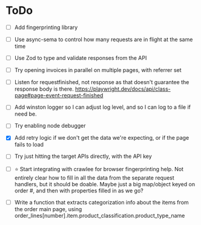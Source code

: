 # ToDo

- [ ] Add fingerprinting library
- [ ] Use async-sema to control how many requests are in flight at the same time
- [ ] Use Zod to type and validate responses from the API
- [ ] Try opening invoices in parallel on multiple pages, with referrer set
- [ ] Listen for requestfinished, not response as that doesn't guarantee the response body is there. https://playwright.dev/docs/api/class-page#page-event-request-finished
- [ ] Add winston logger so I can adjust log level, and so I can log to a file if need be.
- [ ] Try enabling node debugger
- [x] Add retry logic if we don't get the data we're expecting, or if the page fails to load
- [ ] Try just hitting the target APIs directly, with the API key
- [ ] ⭐ Start integrating with crawlee for browser fingerprinting help. Not entirely clear how to fill in all the data from the separate request handlers, but it should be doable. Maybe just a big map/object keyed on order #, and then with properties filled in as we go?

- [ ] Write a function that extracts categorization info about the items from the order main page, using order_lines[number].item.product_classification.product_type_name
